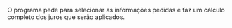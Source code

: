 O programa pede para selecionar as informações pedidas e faz um cálculo completo dos juros que serão aplicados.
